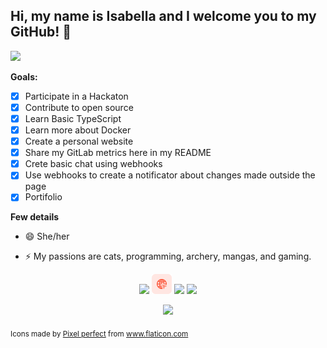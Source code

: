 ## Hi, my name is Isabella and I welcome you to my GitHub! 👋

<p>
  <img src="https://github-profile-trophy.vercel.app/?username=isabella-riquetti&theme=onedark&title=-Issues,-PullRequest,-Reviews" />
</p>

**Goals:**
- [X] Participate in a Hackaton
- [X] Contribute to open source
- [X] Learn Basic TypeScript
- [X] Learn more about Docker
- [x] Create a personal website
- [X] Share my GitLab metrics here in my README
- [X] Crete basic chat using webhooks
- [x] Use webhooks to create a notificator about changes made outside the page
- [x] Portifolio

**Few details**

- 😄 She/her

- ⚡ My passions are cats, programming, archery, mangas, and gaming.

<p align="center">
  <a target="_blank" href="mailto:isabella.riquetti@outlook.com" style="text-decoration:none;">
    <img src="/icons/email.png">
  </a>
  <a target="_blank" href="https://isabella-riquetti.netlify.app/" style="text-decoration:none;">
    <img src="/icons/click.png">
  </a>
  <a target="_blank" href="https://join.skype.com/invite/BYybLhPYhrYg" style="text-decoration:none;">
    <img src="/icons/skype.png">
  </a>
  <a target="_blank" href="http://instagram.com/Riquettinha" style="text-decoration:none;">
    <img src="/icons/instagram.png">
  </a>

</p>
<p align="center">	
  <img src="https://komarev.com/ghpvc/?username=isabella-riquetti&style=pixel" />
</p>
<sub>
	Icons made by <a href="https://icon54.com/" title="Pixel perfect">Pixel perfect</a> from <a href="https://www.flaticon.com/" title="Flaticon"> www.flaticon.com</a>
</sub>
